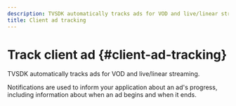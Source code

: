 ```yaml
---
description: TVSDK automatically tracks ads for VOD and live/linear streaming.
title: Client ad tracking
---
```


# Track client ad {#client-ad-tracking}

TVSDK automatically tracks ads for VOD and live/linear streaming.

Notifications are used to inform your application about an ad's progress, including information about when an ad begins and when it ends.